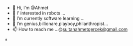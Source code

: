 - 👋 Hi, I’m @Ahmet
- 👀 I' interested in robots ...
- 🌱 I’m currently software learning ...
- 💞️ I’m genius,billionare,playboy,philanthropist...
- 📫 How to reach me ...@sultanahmetgercek@gmail.com 

<!---
Ahmet55555555/Ahmet55555555 is a ✨ special ✨ repository because its `README.md` (this file) appears on your GitHub profile.
You can click the Preview link to take a look at your changes.
--->
⁸

